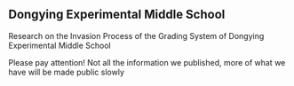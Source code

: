 ## Dongying Experimental Middle School
Research on the Invasion Process of the Grading System of Dongying Experimental Middle School

Please pay attention! Not all the information we published, more of what we have will be made public slowly
